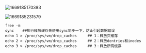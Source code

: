 ![1669185170383](https://user-images.githubusercontent.com/63440757/203485090-82727da9-8a43-4b91-97af-cc5c65f3a8ca.png)

![1669185231579](https://user-images.githubusercontent.com/63440757/203485201-4651e8a1-64c9-4d92-ab23-6c47243d3f39.png)

```
free -m
sync    ##执行释放缓存先使用sync同步一下，防止引起数据错误
echo 1 > /proc/sys/vm/drop_caches     ## 1：释放页缓存
echo 2 > /proc/sys/vm/drop_caches     ## 2：释放dentries和inodes
echo 3 > /proc/sys/vm/drop_caches     ## 3：释放所有缓存
```
